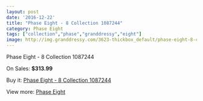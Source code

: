```yaml
---
layout: post
date: '2016-12-22'
title: "Phase Eight - 8 Collection 1087244"
category: Phase Eight
tags: ["collection","phase","granddressy","eight"]
image: http://img.granddressy.com/3623-thickbox_default/phase-eight-8-collection-1087244.jpg
---
```

Phase Eight - 8 Collection 1087244

On Sales: **$313.99**
<a href="https://www.granddressy.com/en/phase-eight/3029-phase-eight-8-collection-1087244.html"><amp-img layout="responsive" width="600" height="600" src="//img.granddressy.com/3623-thickbox_default/phase-eight-8-collection-1087244.jpg" alt="Phase Eight - 8 Collection 1087244 0" /></a>

Buy it: [Phase Eight - 8 Collection 1087244](https://www.granddressy.com/en/phase-eight/3029-phase-eight-8-collection-1087244.html "Phase Eight - 8 Collection 1087244")

View more: [Phase Eight](https://www.granddressy.com/en/158-phase-eight "Phase Eight")